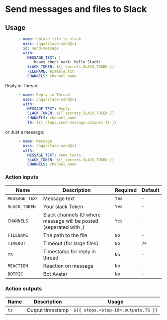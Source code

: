 # Send messages and files to Slack

## Usage


```yml
      - name: Upload file to slack
        uses: Jnqa/slack-send@v1
        id: send-message
        with:
          MESSAGE_TEXT: |
            :heavy_check_mark: Hello Slack! 
          SLACK_TOKEN: ${{ secrets.SLACK_TOKEN }}
          FILENAME: example.txt
          CHANNELS: channel_name
```

Reply in Thread:
```yml
      - name: Reply in Thread
        uses: Jnqa/slack-send@v1
        with:
          MESSAGE_TEXT: Reply
          SLACK_TOKEN: ${{ secrets.SLACK_TOKEN }}
          CHANNELS: channel_name
          TS: ${{ steps.send-message.outputs.TS }}
```

or Just a message:
```yml
      - name: Message
        uses: Jnqa/slack-send@v1
        with:
          MESSAGE_TEXT: some texts.
          SLACK_TOKEN: ${{ secrets.SLACK_TOKEN }}
          CHANNELS: channel_name
```

### Action inputs

| Name | Description | Required | Default |
| --- | --- | --- | --- |
| `MESSAGE_TEXT` | Message text | `Yes` | `-` |
| `SLACK_TOKEN` | Your slack Token | `Yes` | `-` |
| `CHANNELS` | Slack channels ID where message will be posted (separated with ,) | `Yes` | `-` |
| `FILENAME` | The path to the file | `No` | `-` |
| `TIMEOUT` | Timeout (for large files) | `No` | `74` |
| `TS` | Timestamp for reply in thread  | `No` | `-` |
| `REACTION` | Reaction on message | `No` | `-` |
| `BOTPIC` | Bot Avatar | `No` | `-` |

### Action outputs

| Name | Description | Usage |
| --- | --- | --- |
| `ts` | Output timestamp | `${{ steps.<step-id>.outputs.TS }}` |

